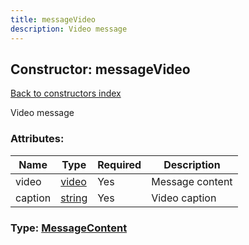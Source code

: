 ```yaml
---
title: messageVideo
description: Video message
---
```

## Constructor: messageVideo  
[Back to constructors index](index.md)



Video message

### Attributes:

| Name     |    Type       | Required | Description |
|----------|---------------|----------|-------------|
|video|[video](../types/video.md) | Yes|Message content|
|caption|[string](../types/string.md) | Yes|Video caption|



### Type: [MessageContent](../types/MessageContent.md)


